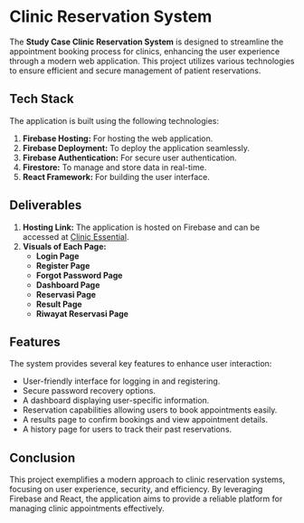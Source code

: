 # Clinic Reservation System
The **Study Case Clinic Reservation System** is designed to streamline the appointment booking process for clinics, enhancing the user experience through a modern web application. This project utilizes various technologies to ensure efficient and secure management of patient reservations.

## Tech Stack
The application is built using the following technologies:
1. **Firebase Hosting:** For hosting the web application.
2. **Firebase Deployment:** To deploy the application seamlessly.
3. **Firebase Authentication:** For secure user authentication.
4. **Firestore:** To manage and store data in real-time.
5. **React Framework:** For building the user interface.

## Deliverables
1. **Hosting Link:** The application is hosted on Firebase and can be accessed at [Clinic Essential](https://clinic-esential.web.app/).
2. **Visuals of Each Page:**
   - **Login Page**
   - **Register Page**
   - **Forgot Password Page**
   - **Dashboard Page**
   - **Reservasi Page**
   - **Result Page**
   - **Riwayat Reservasi Page**

## Features
The system provides several key features to enhance user interaction:
- User-friendly interface for logging in and registering.
- Secure password recovery options.
- A dashboard displaying user-specific information.
- Reservation capabilities allowing users to book appointments easily.
- A results page to confirm bookings and view appointment details.
- A history page for users to track their past reservations.

## Conclusion
This project exemplifies a modern approach to clinic reservation systems, focusing on user experience, security, and efficiency. By leveraging Firebase and React, the application aims to provide a reliable platform for managing clinic appointments effectively.
